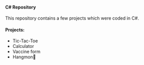 <h4>C# Repository</h4>

This repository contains a few projects which were coded in C#.

<h4>Projects:</h4>

<p>
<ul>
<li>Tic-Tac-Toe</li>
  
  
  
<li>Calculator</li>
<li>Vaccine form</li>
<li>Hangmon🏻</li>
</ul>
</p>
